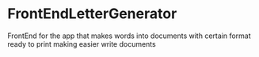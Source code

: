 # FrontEndLetterGenerator
FrontEnd for the app that makes words into documents with certain format ready to print making easier write documents
